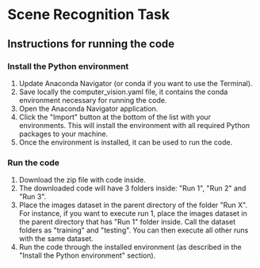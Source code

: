 # Scene Recognition Task

## Instructions for running the code

### Install the Python environment

1. Update Anaconda Navigator (or conda if you want to use the Terminal).
2. Save locally the computer_vision.yaml file, it contains the conda environment necessary for running the code.
3. Open the Anaconda Navigator application.
4. Click the "Import" button at the bottom of the list with your environments. This will install the environment with all required Python packages to your machine.
5. Once the environment is installed, it can be used to run the code.

### Run the code
1. Download the zip file with code inside.
2. The downloaded code will have 3 folders inside: "Run 1", "Run 2" and "Run 3".
3. Place the images dataset in the parent directory of the folder "Run X". For instance, if you want to execute run 1, place the images dataset in the parent directory that has "Run 1" folder inside. Call the dataset folders as "training" and "testing". You can then execute all other runs with the same dataset.
4. Run the code through the installed environment (as described in the "Install the Python environment" section).

